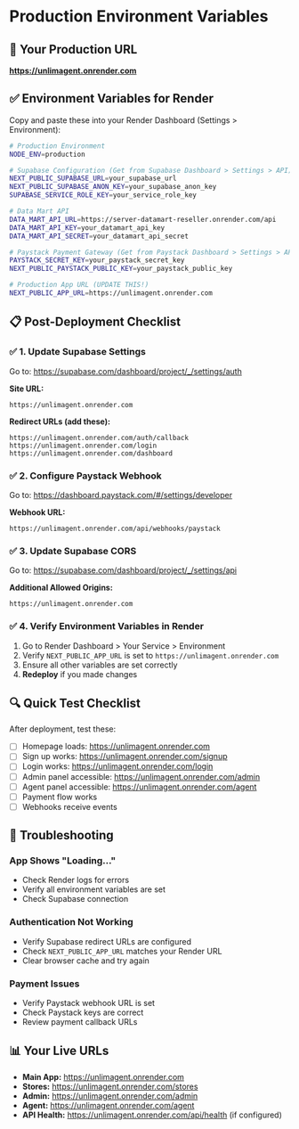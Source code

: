 # Production Environment Variables

## 🎯 Your Production URL
**https://unlimagent.onrender.com**

## ✅ Environment Variables for Render

Copy and paste these into your Render Dashboard (Settings > Environment):

```bash
# Production Environment
NODE_ENV=production

# Supabase Configuration (Get from Supabase Dashboard > Settings > API)
NEXT_PUBLIC_SUPABASE_URL=your_supabase_url
NEXT_PUBLIC_SUPABASE_ANON_KEY=your_supabase_anon_key
SUPABASE_SERVICE_ROLE_KEY=your_service_role_key

# Data Mart API
DATA_MART_API_URL=https://server-datamart-reseller.onrender.com/api
DATA_MART_API_KEY=your_datamart_api_key
DATA_MART_API_SECRET=your_datamart_api_secret

# Paystack Payment Gateway (Get from Paystack Dashboard > Settings > API Keys)
PAYSTACK_SECRET_KEY=your_paystack_secret_key
NEXT_PUBLIC_PAYSTACK_PUBLIC_KEY=your_paystack_public_key

# Production App URL (UPDATE THIS!)
NEXT_PUBLIC_APP_URL=https://unlimagent.onrender.com
```

## 📋 Post-Deployment Checklist

### ✅ 1. Update Supabase Settings
Go to: https://supabase.com/dashboard/project/_/settings/auth

**Site URL:**
```
https://unlimagent.onrender.com
```

**Redirect URLs (add these):**
```
https://unlimagent.onrender.com/auth/callback
https://unlimagent.onrender.com/login
https://unlimagent.onrender.com/dashboard
```

### ✅ 2. Configure Paystack Webhook
Go to: https://dashboard.paystack.com/#/settings/developer

**Webhook URL:**
```
https://unlimagent.onrender.com/api/webhooks/paystack
```

### ✅ 3. Update Supabase CORS
Go to: https://supabase.com/dashboard/project/_/settings/api

**Additional Allowed Origins:**
```
https://unlimagent.onrender.com
```

### ✅ 4. Verify Environment Variables in Render
1. Go to Render Dashboard > Your Service > Environment
2. Verify `NEXT_PUBLIC_APP_URL` is set to `https://unlimagent.onrender.com`
3. Ensure all other variables are set correctly
4. **Redeploy** if you made changes

## 🔍 Quick Test Checklist

After deployment, test these:

- [ ] Homepage loads: https://unlimagent.onrender.com
- [ ] Sign up works: https://unlimagent.onrender.com/signup
- [ ] Login works: https://unlimagent.onrender.com/login
- [ ] Admin panel accessible: https://unlimagent.onrender.com/admin
- [ ] Agent panel accessible: https://unlimagent.onrender.com/agent
- [ ] Payment flow works
- [ ] Webhooks receive events

## 🐛 Troubleshooting

### App Shows "Loading..."
- Check Render logs for errors
- Verify all environment variables are set
- Check Supabase connection

### Authentication Not Working
- Verify Supabase redirect URLs are configured
- Check `NEXT_PUBLIC_APP_URL` matches your Render URL
- Clear browser cache and try again

### Payment Issues
- Verify Paystack webhook URL is set
- Check Paystack keys are correct
- Review payment callback URLs

## 📊 Your Live URLs

- **Main App:** https://unlimagent.onrender.com
- **Stores:** https://unlimagent.onrender.com/stores
- **Admin:** https://unlimagent.onrender.com/admin
- **Agent:** https://unlimagent.onrender.com/agent
- **API Health:** https://unlimagent.onrender.com/api/health (if configured)

